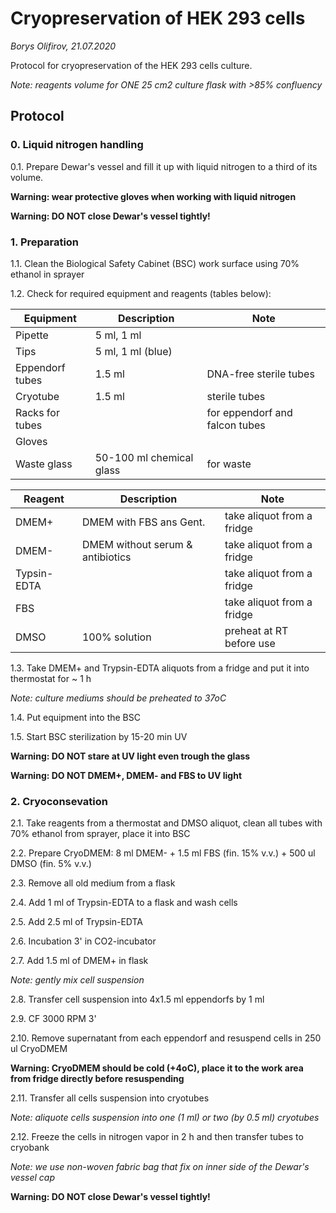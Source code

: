 Cryopreservation of HEK 293 cells
=============================
*Borys Olifirov, 21.07.2020*

Protocol for cryopreservation of the HEK 293 cells culture.

*Note: reagents volume for ONE 25 cm2 culture flask with >85% confluency*

## Protocol
### 0. Liquid nitrogen handling
0.1. Prepare Dewar's vessel and fill it up with liquid nitrogen to a third of its volume.

**Warning: wear protective gloves when working with liquid nitrogen**

**Warning: DO NOT  close Dewar's vessel tightly!**

### 1. Preparation

1.1. Clean the Biological Safety Cabinet (BSC) work surface using 70% ethanol in sprayer

1.2. Check for required equipment and reagents (tables below):

| **Equipment**       | Description                  | Note                             |
|---------------------|------------------------------|----------------------------------|
| Pipette             | 5 ml, 1 ml                   |                                  |
| Tips                | 5 ml, 1 ml (blue)            |                                  |
| Eppendorf tubes     | 1.5 ml                       | DNA-free sterile tubes           |
| Cryotube            | 1.5 ml                       | sterile tubes                    |
| Racks for tubes     |                              | for eppendorf and falcon tubes   |
| Gloves              |                              |                                  |
| Waste glass         | 50-100 ml chemical glass     | for waste                        |


| **Reagent**          | Description                      | Note                                         |
|----------------------|----------------------------------|----------------------------------------------|
| DMEM+                | DMEM with FBS ans Gent.          | take aliquot from a fridge                   |
| DMEM-                | DMEM without serum & antibiotics | take aliquot from a fridge                   |
| Typsin-EDTA          |                                  | take aliquot from a fridge                   |
| FBS                  |                                  | take aliquot from a fridge                   |
| DMSO                 | 100% solution                    | preheat at RT before use                     |

1.3. Take DMEM+ and Trypsin-EDTA aliquots from a fridge and put it into thermostat for ~ 1 h

*Note: culture mediums should be preheated to 37oC*

1.4. Put equipment into the BSC
    
1.5. Start BSC sterilization by 15-20 min UV

**Warning: DO NOT stare at UV light even trough the glass**

**Warning: DO NOT DMEM+, DMEM- and FBS to UV light**

### 2. Cryoconsevation
2.1. Take reagents from a thermostat and DMSO aliquot, clean all tubes with 70% ethanol from sprayer, place it into BSC

2.2. Prepare CryoDMEM: 8 ml DMEM-  + 1.5 ml FBS (fin. 15% v.v.) + 500 ul DMSO (fin. 5% v.v.)

2.3. Remove all old medium from a flask

2.4. Add 1 ml of Trypsin-EDTA to a flask and wash cells 

2.5. Add 2.5 ml of Trypsin-EDTA

2.6. Incubation 3' in CO2-incubator

2.7. Add 1.5 ml of DMEM+ in flask

*Note: gently mix cell suspension*

2.8. Transfer cell suspension into 4x1.5 ml eppendorfs by 1 ml

2.9. CF 3000 RPM 3'

2.10. Remove supernatant from each eppendorf and resuspend cells in 250 ul CryoDMEM

**Warning: CryoDMEM should be cold (+4oC), place it to the work area from fridge directly before resuspending**

2.11. Transfer all cells suspension into cryotubes

*Note: aliquote cells suspension into one (1 ml) or two (by 0.5 ml) cryotubes*

2.12. Freeze the cells in nitrogen vapor in 2 h and then transfer tubes to cryobank

*Note: we use non-woven fabric bag that fix on inner side of the Dewar's vessel cap*

**Warning: DO NOT  close Dewar's vessel tightly!**